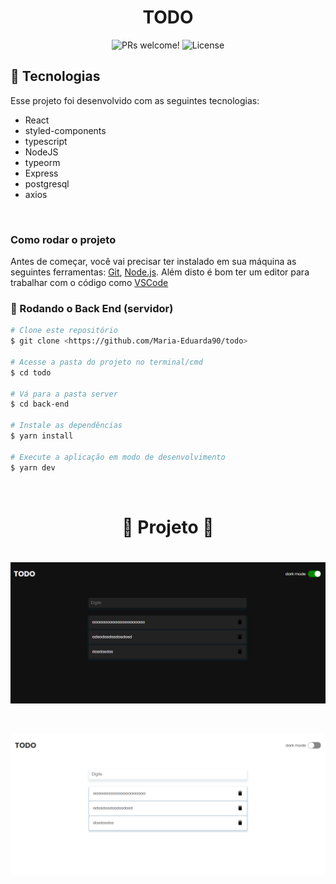 <h1 align="center">
  TODO
</h1>

<p align="center">
 <img src="https://img.shields.io/static/v1?label=PRs&message=welcome&color=49AA26&labelColor=000000" alt="PRs welcome!" />

  <img alt="License" src="https://img.shields.io/static/v1?label=license&message=MIT&color=49AA26&labelColor=000000">
</p>

## 🚀 Tecnologias

Esse projeto foi desenvolvido com as seguintes tecnologias:

- React
- styled-components
- typescript
- NodeJS
- typeorm
- Express
- postgresql
- axios

</br>

### Como rodar o projeto

Antes de começar, você vai precisar ter instalado em sua máquina as seguintes ferramentas:
[Git](https://git-scm.com), [Node.js](https://nodejs.org/en/). 
Além disto é bom ter um editor para trabalhar com o código como [VSCode](https://code.visualstudio.com/)

### 🎲 Rodando o Back End (servidor)

```bash
# Clone este repositório
$ git clone <https://github.com/Maria-Eduarda90/todo>

# Acesse a pasta do projeto no terminal/cmd
$ cd todo

# Vá para a pasta server
$ cd back-end

# Instale as dependências
$ yarn install

# Execute a aplicação em modo de desenvolvimento
$ yarn dev

```

</br>

<h1 align="center"> 
	🚧  Projeto  🚧
</h1>

<h1 align="center">
  <img alt="NextLevelWeek" title="#NextLevelWeek" src="./front-end/src/assets/dark.png" />
</h1>
<h1 align="center">
  <img alt="NextLevelWeek" title="#NextLevelWeek" src="./front-end/src/assets/white.png" />
</h1>
